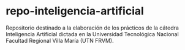 # repo-inteligencia-artificial
Repositorio destinado a la elaboración de los prácticos de la cátedra Inteligencia Artificial dictada en la Universidad Tecnológica Nacional Facultad Regional Villa María (UTN FRVM).
